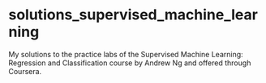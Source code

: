 # solutions_supervised_machine_learning
My solutions to the practice labs of the Supervised Machine Learning: Regression and Classification course by Andrew Ng and offered through Coursera.
